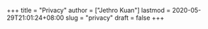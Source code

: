 +++
title = "Privacy"
author = ["Jethro Kuan"]
lastmod = 2020-05-29T21:01:24+08:00
slug = "privacy"
draft = false
+++
